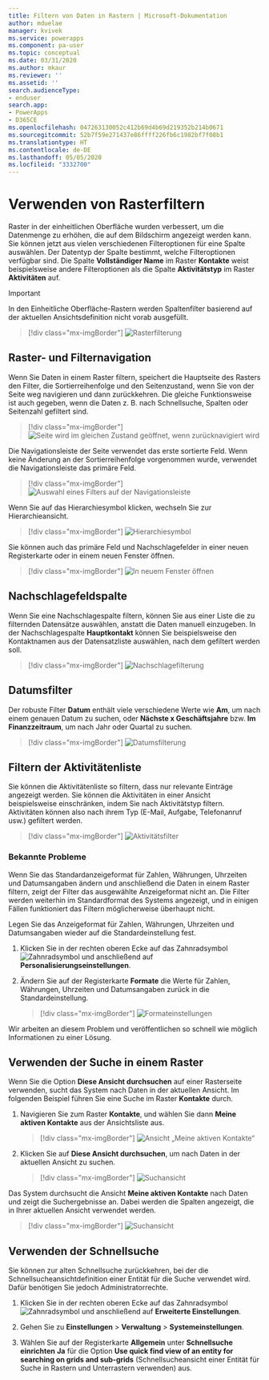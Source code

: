 ```yaml
---
title: Filtern von Daten in Rastern | Microsoft-Dokumentation
author: mduelae
manager: kvivek
ms.service: powerapps
ms.component: pa-user
ms.topic: conceptual
ms.date: 03/31/2020
ms.author: mkaur
ms.reviewer: ''
ms.assetid: ''
search.audienceType:
- enduser
search.app:
- PowerApps
- D365CE
ms.openlocfilehash: 047263130052c412b69d4b69d219352b214b0671
ms.sourcegitcommit: 52b7f59e271437e86ffff226fb6c1982bf7f08b1
ms.translationtype: HT
ms.contentlocale: de-DE
ms.lasthandoff: 05/05/2020
ms.locfileid: "3332700"
---
```

# <a name="use-grid-filters"></a>Verwenden von Rasterfiltern 

Raster in der einheitlichen Oberfläche wurden verbessert, um die Datenmenge zu erhöhen, die auf dem Bildschirm angezeigt werden kann. Sie können jetzt aus vielen verschiedenen Filteroptionen für eine Spalte auswählen. Der Datentyp der Spalte bestimmt, welche Filteroptionen verfügbar sind. Die Spalte **Vollständiger Name** im Raster **Kontakte** weist beispielsweise andere Filteroptionen als die Spalte **Aktivitätstyp** im Raster **Aktivitäten** auf.

> [!IMPORTANT]
> In den Einheitliche Oberfläche-Rastern werden Spaltenfilter basierend auf der aktuellen Ansichtsdefinition nicht vorab ausgefüllt.

   > [!div class="mx-imgBorder"]
   > ![Rasterfilterung](media/filter-options.png "Rasterfilterung")
   

## <a name="grid-and-filter-navigation"></a>Raster- und Filternavigation

Wenn Sie Daten in einem Raster filtern, speichert die Hauptseite des Rasters den Filter, die Sortierreihenfolge und den Seitenzustand, wenn Sie von der Seite weg navigieren und dann zurückkehren. Die gleiche Funktionsweise ist auch gegeben, wenn die Daten z. B. nach Schnellsuche, Spalten oder Seitenzahl gefiltert sind. 


   > [!div class="mx-imgBorder"]
   > ![Seite wird im gleichen Zustand geöffnet, wenn zurücknavigiert wird](media/grid-remember-state-on-back-navigate.gif "Seite wird im gleichen Zustand geöffnet, wenn zurücknavigiert wird")

Die Navigationsleiste der Seite verwendet das erste sortierte Feld. Wenn keine Änderung an der Sortierreihenfolge vorgenommen wurde, verwendet die Navigationsleiste das primäre Feld.

   > [!div class="mx-imgBorder"]
   > ![Auswahl eines Filters auf der Navigationsleiste](media/jumpbar-filter-on-sorted-column.gif "Auswahl eines Filters auf der Navigationsleiste")
  
Wenn Sie auf das Hierarchiesymbol klicken, wechseln Sie zur Hierarchieansicht.

   > [!div class="mx-imgBorder"]
   > ![Hierarchiesymbol](media/grid-row-hierarchy-icon.png "Hierarchiesymbol")

Sie können auch das primäre Feld und Nachschlagefelder in einer neuen Registerkarte oder in einem neuen Fenster öffnen.

   > [!div class="mx-imgBorder"]
   > ![In neuem Fenster öffnen](media/newtab.png "In neuem Fenster öffnen")
  
  
## <a name="lookup-field-column"></a>Nachschlagefeldspalte

Wenn Sie eine Nachschlagespalte filtern, können Sie aus einer Liste die zu filternden Datensätze auswählen, anstatt die Daten manuell einzugeben. In der Nachschlagespalte **Hauptkontakt** können Sie beispielsweise den Kontaktnamen aus der Datensatzliste auswählen, nach dem gefiltert werden soll.

   > [!div class="mx-imgBorder"]
   > ![Nachschlagefilterung](media/lookup-filter.png "Nachschlagefilterung")

## <a name="date-filter"></a>Datumsfilter

Der robuste Filter **Datum** enthält viele verschiedene Werte wie **Am**, um nach einem genauen Datum zu suchen, oder **Nächste x Geschäftsjahre** bzw. **Im Finanzzeitraum**, um nach Jahr oder Quartal zu suchen.

   > [!div class="mx-imgBorder"]
   > ![Datumsfilterung](media/date-filter.png "Datumsfilterung")

## <a name="filter-the-list-of-activities"></a>Filtern der Aktivitätenliste

Sie können die Aktivitätenliste so filtern, dass nur relevante Einträge angezeigt werden. Sie können die Aktivitäten in einer Ansicht beispielsweise einschränken, indem Sie nach Aktivitätstyp filtern. Aktivitäten können also nach ihrem Typ (E-Mail, Aufgabe, Telefonanruf usw.) gefiltert werden.


   > [!div class="mx-imgBorder"]
   > ![Aktivitätsfilter](media/activity_filter.png "Aktivitätsfilter")


### <a name="known-issue"></a>Bekannte Probleme 

Wenn Sie das Standardanzeigeformat für Zahlen, Währungen, Uhrzeiten und Datumsangaben ändern und anschließend die Daten in einem Raster filtern, zeigt der Filter das ausgewählte Anzeigeformat nicht an. Die Filter werden weiterhin im Standardformat des Systems angezeigt, und in einigen Fällen funktioniert das Filtern möglicherweise überhaupt nicht. 

Legen Sie das Anzeigeformat für Zahlen, Währungen, Uhrzeiten und Datumsangaben wieder auf die Standardeinstellung fest. 

1. Klicken Sie in der rechten oberen Ecke auf das Zahnradsymbol ![Zahnradsymbol](media/selection-rule-gear-button.png) und anschließend auf **Personalisierungseinstellungen**.

2. Ändern Sie auf der Registerkarte **Formate** die Werte für Zahlen, Währungen, Uhrzeiten und Datumsangaben zurück in die Standardeinstellung.

    > [!div class="mx-imgBorder"] 
    > ![Formateinstellungen](media/default-format.png "Formateinstellungen")
    
Wir arbeiten an diesem Problem und veröffentlichen so schnell wie möglich Informationen zu einer Lösung.

  
## <a name="use-search-on-a-grid"></a>Verwenden der Suche in einem Raster

Wenn Sie die Option **Diese Ansicht durchsuchen** auf einer Rasterseite verwenden, sucht das System nach Daten in der aktuellen Ansicht. Im folgenden Beispiel führen Sie eine Suche im Raster **Kontakte** durch.

1. Navigieren Sie zum Raster **Kontakte**, und wählen Sie dann **Meine aktiven Kontakte** aus der Ansichtsliste aus.

    > [!div class="mx-imgBorder"]
    > ![Ansicht „Meine aktiven Kontakte“](media/myactive-contacts-view.png "Ansicht „Meine aktiven Kontakte“")

2. Klicken Sie auf **Diese Ansicht durchsuchen**, um nach Daten in der aktuellen Ansicht zu suchen.

    > [!div class="mx-imgBorder"]
    > ![Suchansicht](media/search-view.png "Diese Ansicht durchsuchen")

Das System durchsucht die Ansicht **Meine aktiven Kontakte** nach Daten und zeigt die Suchergebnisse an. Dabei werden die Spalten angezeigt, die in Ihrer aktuellen Ansicht verwendet werden.

   > [!div class="mx-imgBorder"]
   > ![Suchansicht](media/search-view2.png "Suchergebnisse des Befehls „Diese Ansicht durchsuchen“")


## <a name="use-the-quick-find-search-experience"></a>Verwenden der Schnellsuche

Sie können zur alten Schnellsuche zurückkehren, bei der die Schnellsucheansichtdefinition einer Entität für die Suche verwendet wird. Dafür benötigen Sie jedoch Administratorrechte.

1. Klicken Sie in der rechten oberen Ecke auf das Zahnradsymbol ![Zahnradsymbol](media/selection-rule-gear-button.png) und anschließend auf **Erweiterte Einstellungen**.

2. Gehen Sie zu **Einstellungen** > **Verwaltung** > **Systemeinstellungen**.

3. Wählen Sie auf der Registerkarte **Allgemein** unter **Schnellsuche einrichten** **Ja** für die Option **Use quick find view of an entity for searching on grids and sub-grids** (Schnellsucheansicht einer Entität für Suche in Rastern und Unterrastern verwenden) aus.





